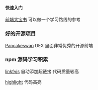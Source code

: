 #### 快速入门

[前端大宝书](https://l552177239.github.io/note/) 可以做一个学习路线的参考

### 好的开源项目

[Pancakeswap](https://github.com/pancakeswap/pancake-frontend) DEX 里面非常优秀的开源前端

### npm 源码学习积累

[linkfyjs](https://github.com/Hypercontext/linkifyjs) 自动添加超链接 代码质量较高

[highlight](https://github.com/highlightjs/highlight.js) 代码高亮
